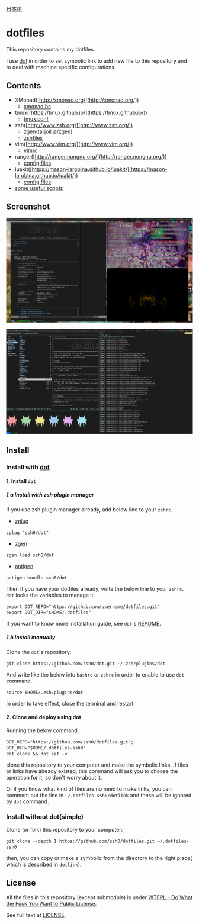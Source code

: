[日本語](./README_ja.md)

dotfiles
========

This repository contains my dotfiles.

I use [dot](https://github.com/ssh0/dot) in order to set symbolic link to add new file to this repository and to deal with machine specific configurations.

Contents
--------

* XMonad([http://xmonad.org/](http://xmonad.org/))
    * [xmonad.hs](./xmonad/xmonad.hs)
* tmux([https://tmux.github.io/](https://tmux.github.io/))
    * [tmux.conf](./rcfiles/tmux.conf)
* zsh([http://www.zsh.org/](http://www.zsh.org/))
    * zgen([tarjoilija/zgen](https://github.com/tarjoilija/zgen))
    * [zshfiles](./zshfiles/)
* vim([http://www.vim.org/](http://www.vim.org/))
    * [vimrc](./vimfiles/vimrc)
* ranger([http://ranger.nongnu.org/](http://ranger.nongnu.org/))
    * [config files](./ranger/)
* luakit([https://mason-larobina.github.io/luakit/](https://mason-larobina.github.io/luakit/))
    * [config files](./luakit/)
* [some useful scripts](./bin/)

Screenshot
-----------

![screenshot.png](./screenshots/screenshot.png)

![screenshot\_fullscreen\_mode.png](./screenshots/screenshot_fullscreen_mode.png)

Install
-------

### Install with [dot](https://github.com/ssh0/dot)

#### 1. Install `dot`

##### 1.a Install with zsh plugin manager

If you use zsh plugin manager already, add below line to your `zshrc`.

* [zplug](https://github.com/b4b4r07/zplug)

```
zplug "ssh0/dot"
```

* [zgen](https://github.com/tarjoilija/zgen)

```
zgen load ssh0/dot
```

* [antigen](https://github.com/zsh-users/antigen)

```
antigen bundle ssh0/dot
```

Then if you have your dotfiles already, write the below line to your `zshrc`.
`dot` looks the variables to manage it.

```
export DOT_REPO="https://github.com/username/dotfiles.git"
export DOT_DIR="$HOME/.dotfiles"
```

If you want to know more installation guide, see `dot`'s [README](https://github.com/ssh0/dot).

##### 1.b Install manually

Clone the `dot`'s repository:

```
git clone https://github.com/ssh0/dot.git ~/.zsh/plugins/dot
```

And write like the below into `bashrc` or `zshrc` in order to enable to use `dot` command.

```
source $HOME/.zsh/plugins/dot
```

In order to take effect, close the terminal and restart.

#### 2. Clone and deploy using dot

Running the below command

```
DOT_REPO="https://github.com/ssh0/dotfiles.git"; DOT_DIR="$HOME/.dotfiles-ssh0"
dot clone && dot set -v
```

clone this repository to your computer and make the symbolic links.
If files or links have already existed, this command will ask you to choose the operation for it, so don't worry about it.

Or if you know what kind of files are no need to make links, you can comment out the line in `~/.dotfiles-ssh0/dotlink` and these will be ignored by `dot` command.

### Install without dot(simple)

Clone (or folk) this repository to your computer:

```
git clone --depth 1 https://github.com/ssh0/dotfiles.git ~/.dotfiles-ssh0
```

then, you can copy or make a symbolic from the directory to the right place(
which is described in `dotlink`).

License
-------

All the files in this repository (except submodule) is under [WTFPL - Do What the Fuck You Want to Public License](http://www.wtfpl.net/).

See full text at [LICENSE](./LICENSE).

